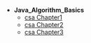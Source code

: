 * **Java_Algorithm_Basics**
    * [csa Chapter1](/ap/csa/Java_Algorithm_Basics/ch01.md)
    * [csa Chapter2](/ap/csa/Java_Algorithm_Basics/ch02.md)
    * [csa Chapter3](/ap/csa/Java_Algorithm_Basics/ch03.md)

